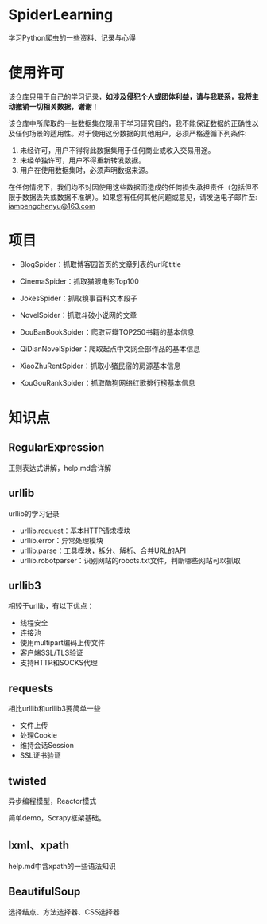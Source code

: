 # SpiderLearning

学习Python爬虫的一些资料、记录与心得

# 使用许可

该仓库只用于自己的学习记录，**如涉及侵犯个人或团体利益，请与我联系，我将主动撤销一切相关数据，谢谢**！

该仓库中所爬取的一些数据集仅限用于学习研究目的，我不能保证数据的正确性以及任何场景的适用性。对于使用这份数据的其他用户，必须严格遵循下列条件:

1. 未经许可，用户不得将此数据集用于任何商业或收入交易用途。
2. 未经单独许可，用户不得重新转发数据。
3. 用户在使用数据集时，必须声明数据来源。

在任何情况下，我们均不对因使用这些数据而造成的任何损失承担责任（包括但不限于数据丢失或数据不准确）。如果您有任何其他问题或意见，请发送电子邮件至: iampengchenyu@163.com



# 项目

- BlogSpider：抓取博客园首页的文章列表的url和title

- CinemaSpider：抓取猫眼电影Top100
- JokesSpider：抓取糗事百科文本段子
- NovelSpider：抓取斗破小说网的文章
- DouBanBookSpider：爬取豆瓣TOP250书籍的基本信息
- QiDianNovelSpider：爬取起点中文网全部作品的基本信息
- XiaoZhuRentSpider：抓取小猪民宿的房源基本信息
- KouGouRankSpider：抓取酷狗网络红歌排行榜基本信息



# 知识点

## RegularExpression

正则表达式讲解，help.md含详解

## urllib

urllib的学习记录

- urllib.request：基本HTTP请求模块
- urllib.error：异常处理模块
- urllib.parse：工具模块，拆分、解析、合并URL的API
- urllib.robotparser：识别网站的robots.txt文件，判断哪些网站可以抓取

## urllib3

相较于urllib，有以下优点：

- 线程安全
- 连接池
- 使用multipart编码上传文件
- 客户端SSL/TLS验证
- 支持HTTP和SOCKS代理

## requests

相比urllib和urllib3要简单一些

- 文件上传
- 处理Cookie
- 维持会话Session
- SSL证书验证

## twisted

异步编程模型，Reactor模式

简单demo，Scrapy框架基础。

## lxml、xpath

help.md中含xpath的一些语法知识

## BeautifulSoup

选择结点、方法选择器、CSS选择器